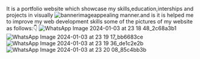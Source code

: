 It is a portfolio website which showcase my skills,education,interships and projects in visually ![bannerimage](https://github.com/polakipraveena/portfolio-1/assets/140205387/b0fcdd63-e483-4dda-afa2-8357450e560e)appealing manner.and is it is helped me to improve my web development skills
some of the pictures of my website as follows:👇
![WhatsApp Image 2024-01-03 at 23 18 48_2c68a3b1](https://github.com/polakipraveena/portfolio-1/assets/140205387/d692646a-9db6-4401-bd1e-936232fb7135)
![WhatsApp Image 2024-01-03 at 23 19 17_bb6683ce](https://github.com/polakipraveena/portfolio-1/assets/140205387/71465f71-0600-44a5-956b-971230e4fcd4)
![WhatsApp Image 2024-01-03 at 23 19 36_de1c2e2b](https://github.com/polakipraveena/portfolio-1/assets/140205387/d0c45c24-be22-451b-80c7-e4b724af34d6)
![WhatsApp Image 2024-01-03 at 23 20 08_85c4bb3b](https://github.com/polakipraveena/portfolio-1/assets/140205387/11a76125-6e9a-450c-8b1d-cd88a7a7a501)





